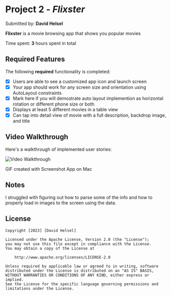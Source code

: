 # Project 2 - *Flixster*

Submitted by: **David Helsel**

**Flixster** is a movie browsing app that shows you popular movies 

Time spent: **3** hours spent in total

## Required Features

The following **required** functionality is completed:

- [X] Users are able to see a customized app icon and launch screen
- [X] Your app should work for any screen size and orientation using AutoLayout constraints
- [X] Mark here if you will demostrate auto layout implemention as horizontal rotation or different phone size or both
- [X] Displays at least 5 different movies in a table view
- [X] Can tap into detail view of movie with a full description, backdrop image, and title
 
## Video Walkthrough

Here's a walkthrough of implemented user stories:

<img src='https://media.giphy.com/media/WRd146S6t8k39huNm9/giphy.gif' title='Video Walkthrough' width='' alt='Video Walkthrough' />

<!-- Replace this with whatever GIF tool you used! -->
GIF created with Screenshot App on Mac 
<!-- Recommended tools:
[Kap](https://getkap.co/) for macOS
[ScreenToGif](https://www.screentogif.com/) for Windows
[peek](https://github.com/phw/peek) for Linux. -->

## Notes
I struggled with figuring out how to parse some of the info and how to properly load in images to the screen using the data.
## License

    Copyright [2023] [David Helsel]

    Licensed under the Apache License, Version 2.0 (the "License");
    you may not use this file except in compliance with the License.
    You may obtain a copy of the License at

        http://www.apache.org/licenses/LICENSE-2.0

    Unless required by applicable law or agreed to in writing, software
    distributed under the License is distributed on an "AS IS" BASIS,
    WITHOUT WARRANTIES OR CONDITIONS OF ANY KIND, either express or implied.
    See the License for the specific language governing permissions and
    limitations under the License.
